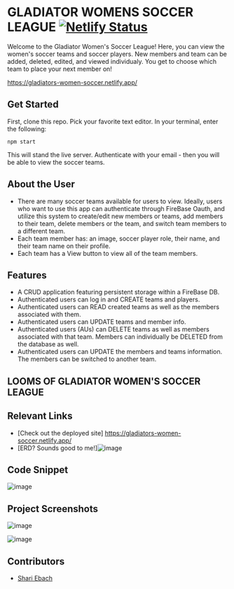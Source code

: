 # GLADIATOR WOMENS SOCCER LEAGUE [![Netlify Status](https://api.netlify.com/api/v1/badges/bd932c40-a926-4212-9999-7738b7e6f222/deploy-status)](https://app.netlify.com/sites/gladiators-women-soccer/deploys)
<!-- update the netlify badge above with your own badge that you can find at netlify under settings/general#status-badges -->

Welcome to the Gladiator Women's Soccer League! Here, you can view the women's soccer teams and soccer players. New members and team can be added, deleted, edited, and viewed individualy. You get to choose which team to place your next member on!

https://gladiators-women-soccer.netlify.app/

## Get Started <!-- OPTIONAL, but doesn't hurt -->
First, clone this repo. Pick your favorite text editor. In your terminal, enter the following:

```
npm start
```
This will stand the live server. Authenticate with your email - then you will be able to view the soccer teams.

## About the User <!-- This is a scaled down user persona -->
- There are many soccer teams available for users to view.  Ideally, users who want to use this app can authenticate through FireBase Oauth, and utilize this system to create/edit new members or teams, add members to their team, delete members or the team, and switch team members to a different team.
- Each team member has: an image, soccer player role, their name, and their team name on their profile.
- Each team has a View button to view all of the team members.

## Features <!-- List your app features using bullets! Do NOT use a paragraph. No one will read that! -->
- A CRUD application featuring persistent storage within a FireBase DB. 
- Authenticated users can log in and CREATE teams and players.
- Authenticated users can READ created teams as well as the members associated with them.
- Authenticated users can UPDATE teams and member info. 
- Authenticated users (AUs) can DELETE teams as well as members associated with that team. Members can individually be DELETED from the database as well.
-  Authenticated users can UPDATE the members and teams information. The members can be switched to another team.

## LOOMS OF GLADIATOR WOMEN'S SOCCER LEAGUE<!-- A loom link is sufficient -->


## Relevant Links <!-- Link to all the things that are required outside of the ones that have their own section -->
- [Check out the deployed site] https://gladiators-women-soccer.netlify.app/
- [ERD? Sounds good to me!]![image](https://github.com/GitEbachS/INDIVIDUAL-ASSIGNMENT-Team-Roster/assets/119310701/48cb1b18-7080-490f-8b93-69508f3a1dfd)


## Code Snippet <!-- OPTIONAL, but doesn't hurt -->
![image](https://github.com/GitEbachS/INDIVIDUAL-ASSIGNMENT-Team-Roster/assets/119310701/3c0415d6-9a8c-47f5-a10f-3ab51bdb17b3)



## Project Screenshots <!-- These can be inside of your project. Look at the repos from class and see how the images are included in the readme -->
![image](https://github.com/GitEbachS/INDIVIDUAL-ASSIGNMENT-Team-Roster/assets/119310701/dc094389-de63-4523-9b57-35cb75198f99)

![image](https://github.com/GitEbachS/INDIVIDUAL-ASSIGNMENT-Team-Roster/assets/119310701/a5c34f49-0a91-492d-88fe-697f210fe8aa)


## Contributors
- [Shari Ebach](https://github.com/GitEbachS)
